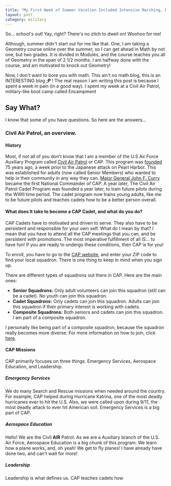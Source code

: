 ```yaml
---
title: "My First Week of Summer Vacation Included Intensive Marching, PT, and Yelling!"
layout: post
category: military
---
```


So... school's out! Yay, right? There's no zilch to dwell on! Woohoo for me!

Although, summer didn't start out for me like that. One, I am taking a Geometry course online over the summer, so I can get ahead in Math by not one, but two grades. It is divided in Modules, and the course teaches you all of Geometry in the span of 2 1/2 months. I am halfway done with the course, and am motivated to knock out Geometry!

Now, I don't want to bore you with math. This ain't no math blog, this is an INTERESTING blog **;P** ! The real reason I am writing this post is because I spent a week in pain (in a good way). I spent my week at a Civil Air Patrol, military-like boot camp called Encampment

## Say What?

I know that some of you have questions. So here are the answers...

### Civil Air Patrol, an overview.

#### History

Most, if not all of you don't know that I am a member of the U.S Air Force Auxiliary Program called [Civil Air Patrol](http://www.gocivilairpatrol.com/) or CAP. This program was [founded](https://en.m.wikipedia.org/wiki/Civil_Air_Patrol) 75 years ago, a week prior to the Japanese attack on Pearl Harbor. This was established for adults (now called Senior Members) who wanted to help in their community in any way they can. [Major General John F. Curry](https://en.wikipedia.org/wiki/John_F._Curry?wprov=sfsi1) became the first National Commander of CAP. A year later, The Civil Air Patrol Cadet Program was founded a year later, to train future pilots during the WWII time period. The cadet program now trains young adults, like me to be future pilots and teaches cadets how to be a better person overall.

#### What does It take to become a CAP Cadet, and what do you do?

CAP Cadets have to motivated and driven to serve. They also have to be persistent and responsible for your own self. What do I mean by that? I mean that you have to attend all the CAP meetings that you can, and be persistent with promotions. The most imperative fulfillment of all IS... to have fun!  If you are ready to undergo these conditions, then CAP is for you!

To enroll, you have to go to the [CAP website](http://www.gocivilairpatrol.com/), and enter your ZIP code to find your local squadron. There is one thing to keep in mind when you sign up.

There are different types of squadrons out there in CAP. Here are the main ones:

- **Senior Squadrons:** Only adult volunteers can join this squadron (still can be a cadet). No youth can join this squadron.
- **Cadet Squadrons:** Only cadets can join this squadron. Adults can join this squadron if their primary interest is working with cadets.
- **Composite Squadrons:** Both seniors and cadets can join this squadron. I am part of a composite squadron.

I personally like being part of a composite squadron, because the squadron really becomes more diverse. For more information on how to join, click [here](http://www.gocivilairpatrol.com/how_to_join/).

#### CAP Missions

CAP primarily focuses on three things. Emergency Services, Aerospace Education, and Leadership.

##### Emergency Services

We do many Search and Rescue missions when needed around the country. For example, CAP helped during Hurricane Katrina, one of the most deadly hurricanes ever to hit the U.S. Also, we were called upon during 9/11, the most deadly attack to ever hit American soil. Emergency Services is a big part of CAP.

##### Aerospace Education

Hello! We are the Civil **AIR** Patrol. As we are a Auxiliary branch of the U.S. Air Force, Aerospace Education is a big chunk of this program. We learn how a plane works, and, oh yeah! We get to fly planes! I have already have done two, and can't wait for more!

##### Leadership

Leadership is what defines us. CAP teaches cadets how 
